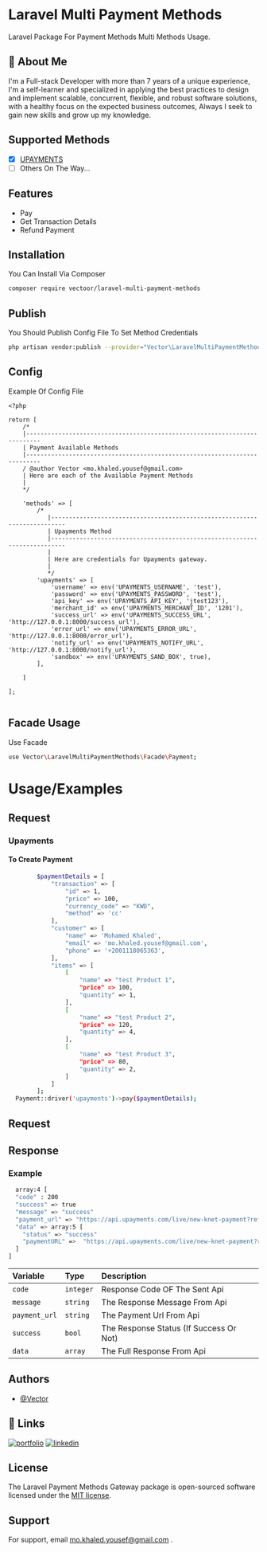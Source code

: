 # Laravel Multi Payment Methods

Laravel Package For Payment Methods Multi Methods Usage.

## 🚀 About Me

I'm a Full-stack Developer with more than 7 years of a unique experience, I'm a self-learner and specialized in applying
the best practices to design and implement scalable, concurrent, flexible, and robust software solutions, with a healthy
focus on the expected business outcomes, Always I seek to gain new skills and grow up my knowledge.

## Supported Methods

- [x]  [UPAYMENTS](https://www.upayments.com/)
- [ ]  Others On The Way...

## Features

- Pay
- Get Transaction Details
- Refund Payment

## Installation

You Can Install Via Composer

```bash
composer require vectoor/laravel-multi-payment-methods
```

## Publish

You Should Publish Config File To Set Method Credentials

```bash
php artisan vendor:publish --provider="Vector\LaravelMultiPaymentMethods\Providers\PaymentServiceProvider"
```

## Config

Example Of Config File

```
<?php

return [
    /*
    |--------------------------------------------------------------------------
    | Payment Available Methods
    |--------------------------------------------------------------------------
    / @author Vector <mo.khaled.yousef@gmail.com>
    | Here are each of the Available Payment Methods
    |
    */

    'methods' => [
        /*
           |--------------------------------------------------------------------------
           | Upayments Method
           |--------------------------------------------------------------------------
           |
           | Here are credentials for Upayments gateway.
           |
           */
        'upayments' => [
            'username' => env('UPAYMENTS_USERNAME', 'test'),
            'password' => env('UPAYMENTS_PASSWORD', 'test'),
            'api_key' => env('UPAYMENTS_API_KEY', 'jtest123'),
            'merchant_id' => env('UPAYMENTS_MERCHANT_ID', '1201'),
            'success_url' => env('UPAYMENTS_SUCCESS_URL', 'http://127.0.0.1:8000/success_url'),
            'error_url' => env('UPAYMENTS_ERROR_URL', 'http://127.0.0.1:8000/error_url'),
            'notify_url' => env('UPAYMENTS_NOTIFY_URL', 'http://127.0.0.1:8000/notify_url'),
            'sandbox' => env('UPAYMENTS_SAND_BOX', true),
        ],

    ]

];


```

## Facade Usage

Use Facade

```bash
use Vector\LaravelMultiPaymentMethods\Facade\Payment;
```

# Usage/Examples

## Request

### Upayments

#### To Create Payment

```bash
        $paymentDetails = [
            "transaction" => [
                "id" => 1,
                "price" => 100,
                "currency_code" => "KWD",
                "method" => 'cc'
            ],
            "customer" => [
                "name" => 'Mohamed Khaled',
                "email" => 'mo.khaled.yousef@gmail.com',
                "phone" => '+2001118065363',
            ],
            "items" => [
                [
                    "name" => "test Product 1",
                    "price" => 100,
                    "quantity" => 1,
                ],
                [
                    "name" => "test Product 2",
                    "price" => 120,
                    "quantity" => 4,
                ],
                [
                    "name" => "test Product 3",
                    "price" => 80,
                    "quantity" => 2,
                ]
            ]
        ];
  Payment::driver('upayments')->pay($paymentDetails);
```

## Request

## Response

### Example

```bash
  array:4 [
  "code" : 200
  "success" => true
  "message" => "success"
  "payment_url" => "https://api.upayments.com/live/new-knet-payment?ref=xxxxxxxxxxxx&sess_id=xxxxxxx"
  "data" => array:5 [
    "status" => "success"
    "paymentURL" =>  "https://api.upayments.com/live/new-knet-payment?ref=xxxxxxxxxxxx&sess_id=xxxxxxx"
  ]
]
```

| Variable           | Type     | Description                             |
|:-------------------| :------- |:----------------------------------------|
| `code`             | `integer` | Response Code OF The Sent Api           |
| `message`          | `string`  | The Response Message From Api           |
| `payment_url`      | `string`  | The Payment Url From Api                |
| `success`          | `bool`    | The Response Status (If Success Or Not) |
| `data`             | `array`   | The Full Response From Api              |

## Authors

- [@Vector](https://github.com/vect0o0r)

## 🔗 Links

[![portfolio](https://img.shields.io/badge/my_portfolio-000?style=for-the-badge&logo=ko-fi&logoColor=white)](https://dev-vector.com)
[![linkedin](https://img.shields.io/badge/linkedin-0A66C2?style=for-the-badge&logo=linkedin&logoColor=white)](https://www.linkedin.com/in/mohammed-khaled-yousef/)

## License

The Laravel Payment Methods Gateway package is open-sourced software licensed under
the [MIT license](https://github.com/vect0o0r/laravel-multi-payment-methods/blob/master/LICENSE).

## Support

For support, email mo.khaled.yousef@gmail.com .

